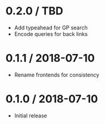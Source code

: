 0.2.0 / TBD
==================
- Add typeahead for GP search
- Encode queries for back links

0.1.1 / 2018-07-10
==================
- Rename frontends for consistency

0.1.0 / 2018-07-10
==================
- Initial release
